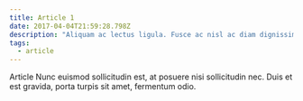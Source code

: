 ```yaml
---
title: Article 1
date: 2017-04-04T21:59:28.798Z
description: "Aliquam ac lectus ligula. Fusce ac nisl ac diam dignissim imperdiet."
tags:
  - article
---
```


Article Nunc euismod sollicitudin est, at posuere nisi sollicitudin nec. Duis et est gravida, porta turpis sit amet, fermentum odio.
